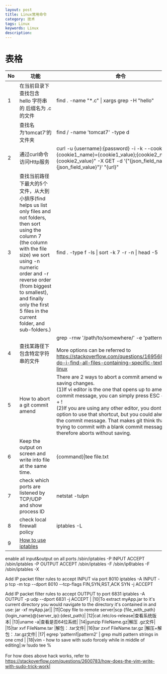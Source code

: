 ```yaml
---
layout: post
title: Linux常用命令
category: 技术
tags: Linux
keywords: Linux
description: 
---
```




# 表格

|No|功能|命令|
|-----|-------------|-----|
|1| 在当前目录下查找包含 hello 字符串的 后缀名为 .c 的文件| find . -name "*.c" &#124; xargs grep -H "hello"|
||查找名为‘tomcat7’的文件夹|find / -name 'tomcat7' -type d|
|2| 通过curl命令访问Http服务 |curl -u {username}:{password} -i -k --cookie "{cookie1_name}={cookie1_value};{cookie2_name}={cookie2_value}" -X GET -d '{"{json_field_name}":"{json_field_value}"}' "{url}" |
|3|查找当前路径下最大的5个文件，从大到小排序(find helps us list only files and not folders, then sort using the column 7 (the column with the file size) we sort using -n numeric order and -r reverse order (from biggest to smallest), and finally only the first 5 files in the current folder, and sub-folders.)|find . -type f -ls \| sort -k 7 -r -n \| head -5|
|4|查找某路径下包含特定字符串的文件|grep -rnw '/path/to/somewhere/' -e 'pattern' <br/><br/> More options can be referred to https://stackoverflow.com/questions/16956810/how-do-i-find-all-files-containing-specific-text-on-linux|
|5|How to abort a git commit amend|There are 2 ways to abort a commit amend without saving changes. <br/>(1)If vi editor is the one that opens up to amend your commit message, you can simply press ESC + : + c + q + !<br/>(2)If you are using any other editor, you dont have the option to use that shortcut, but you could always erase the commit message. That makes git think that you are trying to commit with a blank commit message and it therefore aborts without saving.|
|6|Keep the output on screen and write into file at the same time.| {command}\|tee file.txt|
|7|check which ports are listened by TCP/UDP and show process ID|netstat -tulpn|
|8|check local firewall policy|iptables -L|
|9|[How to use iptables](https://wiki.centos.org/HowTos/Network/IPTables)|
enable all input&output on all ports
/sbin/iptables -P INPUT ACCEPT
/sbin/iptables -P OUTPUT ACCEPT
/sbin/iptables -F
/sbin/ip6tables -F
/sbin/iptables -X

Add IP packet filter rules to accept INPUT via port 8010
iptables -A INPUT -p tcp -m tcp --dport 8010 --tcp-flags FIN,SYN,RST,ACK SYN -j ACCEPT

Add IP packet filter rules to accept OUTPUT to port 6831
iptables -A OUTPUT -p udp --dport 6831 -j ACCEPT
|
|10|To extract myApp.jar to it's current directory you would navigate to the directory it's contained in and use: jar -xf myApp.jar||
|11|Copy file to remote server|scp {file_with_path}    {login_name}@{server_ip}:{dest_path}|
|12|cat /etc/os-release|查看系统版本|
|13|uname -a|查看是否64位系统|
|14|gunzip FileName.gz|解压 .gz文件|
|15|tar xvf FileName.tar |解包：.tar文件|
|16|tar zxvf FileName.tar.gz |解压+解包：.tar.gz文件|
|17| egrep 'pattern1\|pattern2' | grep multi pattern strings in one cmd |
|18|vim - how to save with sudo forcely while in middle of editing|:w !sudo tee % <br/><br/> For how does above hack works, refer to https://stackoverflow.com/questions/2600783/how-does-the-vim-write-with-sudo-trick-work|
